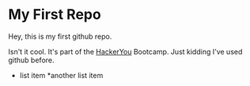 # My First Repo

Hey, this is my first github repo.

Isn't it cool. It's part of the [HackerYou](http://hackeryou.com) Bootcamp. Just kidding I've used github before.

* list item
*another list item

